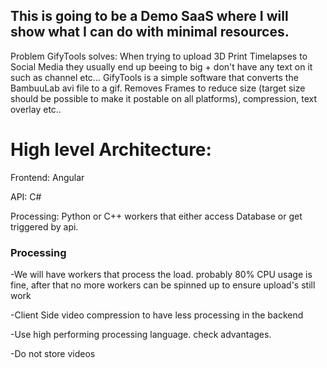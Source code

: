 ## This is going to be a Demo SaaS where I will show what I can do with minimal resources.

Problem GifyTools solves: When trying to upload 3D Print Timelapses to Social Media they usually end up beeing to big + don't have any text on it such as channel etc...
GifyTools is a simple software that converts the BambuuLab avi file to a gif. Removes Frames to reduce size (target size should be possible to make it postable on all platforms), compression, text overlay etc..

# High level Architecture:
Frontend: Angular

API: C#

Processing: Python or C++ workers that either access Database or get triggered by api.

### Processing
-We will have workers that process the load. probably 80% CPU usage is fine, after that no more workers can be spinned up to ensure upload's still work

-Client Side video compression to have less processing in the backend

-Use high performing processing language. check advantages.

-Do not store videos
